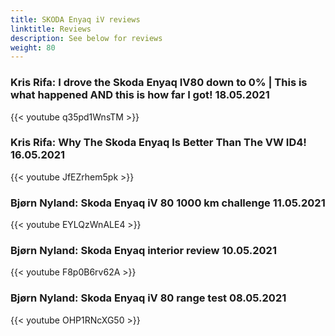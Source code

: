 ```yaml
---
title: SKODA Enyaq iV reviews
linktitle: Reviews
description: See below for reviews
weight: 80
---
```

### Kris Rifa: I drove the Skoda Enyaq IV80 down to 0% | This is what happened AND this is how far I got! 18.05.2021

{{< youtube q35pd1WnsTM >}}
### Kris Rifa: Why The Skoda Enyaq Is Better Than The VW ID4! 16.05.2021

{{< youtube JfEZrhem5pk >}}
### Bjørn Nyland: Skoda Enyaq iV 80 1000 km challenge 11.05.2021

{{< youtube EYLQzWnALE4 >}}
### Bjørn Nyland: Skoda Enyaq interior review 10.05.2021

{{< youtube F8p0B6rv62A >}}
### Bjørn Nyland: Skoda Enyaq iV 80 range test 08.05.2021

{{< youtube OHP1RNcXG50 >}}
